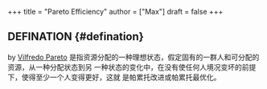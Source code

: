 +++
title = "Pareto Efficiency"
author = ["Max"]
draft = false
+++

## DEFINATION {#defination}

by [Vilfredo Pareto](20210328110251-vilfredo_pareto.md)
是指资源分配的一种理想状态，假定固有的一群人和可分配的资源，从一种分配状态到另
一种状态的变化中，在没有使任何人境况变坏的前提下，使得至少一个人变得更好，这就
是帕累托改进或帕累托最优化。
